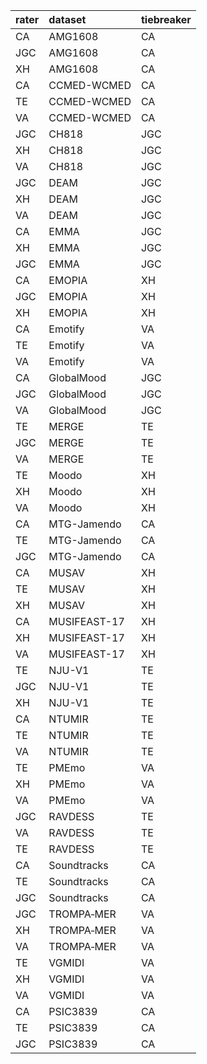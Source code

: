 |rater |dataset      |tiebreaker |
|:-----|:------------|:----------|
|CA    |AMG1608      |CA         |
|JGC   |AMG1608      |CA         |
|XH    |AMG1608      |CA         |
|CA    |CCMED-WCMED  |CA         |
|TE    |CCMED-WCMED  |CA         |
|VA    |CCMED-WCMED  |CA         |
|JGC   |CH818        |JGC        |
|XH    |CH818        |JGC        |
|VA    |CH818        |JGC        |
|JGC   |DEAM         |JGC        |
|XH    |DEAM         |JGC        |
|VA    |DEAM         |JGC        |
|CA    |EMMA         |JGC        |
|XH    |EMMA         |JGC        |
|JGC   |EMMA         |JGC        |
|CA    |EMOPIA       |XH         |
|JGC   |EMOPIA       |XH         |
|XH    |EMOPIA       |XH         |
|CA    |Emotify      |VA         |
|TE    |Emotify      |VA         |
|VA    |Emotify      |VA         |
|CA    |GlobalMood   |JGC        |
|JGC   |GlobalMood   |JGC        |
|VA    |GlobalMood   |JGC        |
|TE    |MERGE        |TE         |
|JGC   |MERGE        |TE         |
|VA    |MERGE        |TE         |
|TE    |Moodo        |XH         |
|XH    |Moodo        |XH         |
|VA    |Moodo        |XH         |
|CA    |MTG-Jamendo  |CA         |
|TE    |MTG-Jamendo  |CA         |
|JGC   |MTG-Jamendo  |CA         |
|CA    |MUSAV        |XH         |
|TE    |MUSAV        |XH         |
|XH    |MUSAV        |XH         |
|CA    |MUSIFEAST-17 |XH         |
|XH    |MUSIFEAST-17 |XH         |
|VA    |MUSIFEAST-17 |XH         |
|TE    |NJU-V1       |TE         |
|JGC   |NJU-V1       |TE         |
|XH    |NJU-V1       |TE         |
|CA    |NTUMIR       |TE         |
|TE    |NTUMIR       |TE         |
|VA    |NTUMIR       |TE         |
|TE    |PMEmo        |VA         |
|XH    |PMEmo        |VA         |
|VA    |PMEmo        |VA         |
|JGC   |RAVDESS      |TE         |
|VA    |RAVDESS      |TE         |
|TE    |RAVDESS      |TE         |
|CA    |Soundtracks  |CA         |
|TE    |Soundtracks  |CA         |
|JGC   |Soundtracks  |CA         |
|JGC   |TROMPA‐MER   |VA         |
|XH    |TROMPA‐MER   |VA         |
|VA    |TROMPA‐MER   |VA         |
|TE    |VGMIDI       |VA         |
|XH    |VGMIDI       |VA         |
|VA    |VGMIDI       |VA         |
|CA    |PSIC3839     |CA         |
|TE    |PSIC3839     |CA         |
|JGC   |PSIC3839     |CA         |
